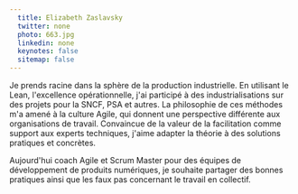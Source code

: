 ```yaml
---
  title: Elizabeth Zaslavsky
  twitter: none
  photo: 663.jpg
  linkedin: none
  keynotes: false
  sitemap: false
---
```

Je prends racine dans la sphère de la production industrielle. En utilisant le Lean, l'excellence opérationnelle, j'ai participé à des industrialisations sur des projets pour la SNCF, PSA et autres. La philosophie de ces méthodes m'a amené à la culture Agile, qui donnent une perspective différente aux organisations de travail. Convaincue de la valeur de la facilitation comme support aux experts techniques, j'aime adapter la théorie à des solutions pratiques et concrètes. 

Aujourd'hui coach Agile et Scrum Master pour des équipes de développement de produits numériques, je souhaite partager des bonnes pratiques ainsi que les faux pas concernant le travail en collectif.